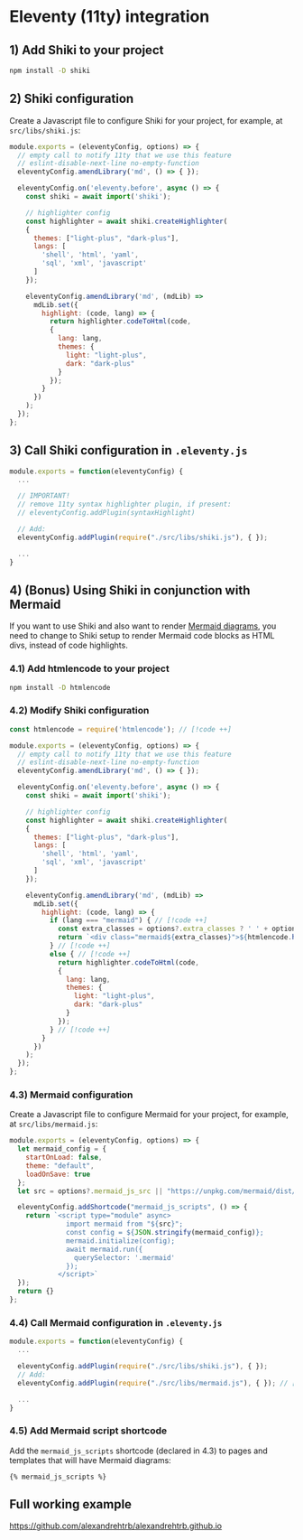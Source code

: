 # Eleventy (11ty) integration

## 1) Add Shiki to your project

<Badges name="shiki" />

```sh [npm]
npm install -D shiki
```

## 2) Shiki configuration

Create a Javascript file to configure Shiki for your project, for example, at `src/libs/shiki.js`:

```javascript
module.exports = (eleventyConfig, options) => {
  // empty call to notify 11ty that we use this feature
  // eslint-disable-next-line no-empty-function
  eleventyConfig.amendLibrary('md', () => { });

  eleventyConfig.on('eleventy.before', async () => {
    const shiki = await import('shiki');

    // highlighter config
    const highlighter = await shiki.createHighlighter(
    {
      themes: ["light-plus", "dark-plus"],
      langs: [
        'shell', 'html', 'yaml',
        'sql', 'xml', 'javascript'
      ]
    });

    eleventyConfig.amendLibrary('md', (mdLib) =>
      mdLib.set({
        highlight: (code, lang) => {
          return highlighter.codeToHtml(code,
          {
            lang: lang,
            themes: {
              light: "light-plus",
              dark: "dark-plus"
            }
          });
        }
      })
    );
  });
};
```

## 3) Call Shiki configuration in `.eleventy.js`

```javascript
module.exports = function(eleventyConfig) {
  ...

  // IMPORTANT!
  // remove 11ty syntax highlighter plugin, if present:
  // eleventyConfig.addPlugin(syntaxHighlight)

  // Add:
  eleventyConfig.addPlugin(require("./src/libs/shiki.js"), { });

  ...
}
```

## 4) (Bonus) Using Shiki in conjunction with Mermaid

If you want to use Shiki and also want to render [Mermaid diagrams](https://mermaid.js.org/), you need to change to Shiki setup to render Mermaid code blocks as HTML divs, instead of code highlights.

### 4.1) Add htmlencode to your project

```sh [npm]
npm install -D htmlencode
```

### 4.2) Modify Shiki configuration

```javascript
const htmlencode = require('htmlencode'); // [!code ++]

module.exports = (eleventyConfig, options) => {
  // empty call to notify 11ty that we use this feature
  // eslint-disable-next-line no-empty-function
  eleventyConfig.amendLibrary('md', () => { });

  eleventyConfig.on('eleventy.before', async () => {
    const shiki = await import('shiki');

    // highlighter config
    const highlighter = await shiki.createHighlighter(
    {
      themes: ["light-plus", "dark-plus"],
      langs: [
        'shell', 'html', 'yaml',
        'sql', 'xml', 'javascript'
      ]
    });

    eleventyConfig.amendLibrary('md', (mdLib) =>
      mdLib.set({
        highlight: (code, lang) => {
          if (lang === "mermaid") { // [!code ++]
            const extra_classes = options?.extra_classes ? ' ' + options.extra_classes : ''; // [!code ++]
            return `<div class="mermaid${extra_classes}">${htmlencode.htmlEncode(code)}</div>`; // [!code ++]
          } // [!code ++]
          else { // [!code ++]
            return highlighter.codeToHtml(code,
            {
              lang: lang,
              themes: {
                light: "light-plus",
                dark: "dark-plus"
              }
            });
          } // [!code ++]
        }
      })
    );
  });
};
```

### 4.3) Mermaid configuration

Create a Javascript file to configure Mermaid for your project, for example, at `src/libs/mermaid.js`:

```javascript
module.exports = (eleventyConfig, options) => {
  let mermaid_config = {
    startOnLoad: false,
    theme: "default",
    loadOnSave: true
  };
  let src = options?.mermaid_js_src || "https://unpkg.com/mermaid/dist/mermaid.esm.min.mjs";

  eleventyConfig.addShortcode("mermaid_js_scripts", () => {
    return `<script type="module" async>
              import mermaid from "${src}";
              const config = ${JSON.stringify(mermaid_config)};
              mermaid.initialize(config);
              await mermaid.run({
                querySelector: '.mermaid'
              });
            </script>`
  });
  return {}
};
```

### 4.4) Call Mermaid configuration in `.eleventy.js`

```javascript
module.exports = function(eleventyConfig) {
  ...

  eleventyConfig.addPlugin(require("./src/libs/shiki.js"), { });
  // Add:
  eleventyConfig.addPlugin(require("./src/libs/mermaid.js"), { }); // [!code ++]

  ...
}
```

### 4.5) Add Mermaid script shortcode

Add the `mermaid_js_scripts` shortcode (declared in 4.3) to pages and templates that will have Mermaid diagrams:

```
{% mermaid_js_scripts %}
```

## Full working example

https://github.com/alexandrehtrb/alexandrehtrb.github.io
